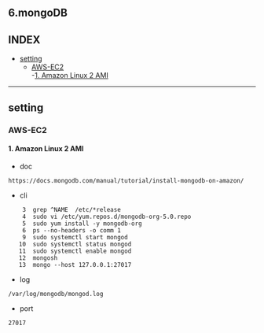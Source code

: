 
## 6.mongoDB
## INDEX
- [setting](#setting)
  - [AWS-EC2](#AWS-EC2)   
    -[1. Amazon Linux 2 AMI](#1.%20Amazon%20Linux%202%20AMI)   

---

## setting
### AWS-EC2
#### 1. Amazon Linux 2 AMI
- doc
```
https://docs.mongodb.com/manual/tutorial/install-mongodb-on-amazon/
```
- cli
```
    3  grep ^NAME  /etc/*release
    4  sudo vi /etc/yum.repos.d/mongodb-org-5.0.repo
    5  sudo yum install -y mongodb-org
    6  ps --no-headers -o comm 1
    9  sudo systemctl start mongod
   10  sudo systemctl status mongod
   11  sudo systemctl enable mongod
   12  mongosh
   13  mongo --host 127.0.0.1:27017
```
- log
```
/var/log/mongodb/mongod.log
```
- port
```
27017
```



